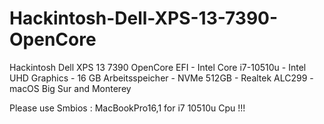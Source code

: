 # Hackintosh-Dell-XPS-13-7390-OpenCore

Hackintosh Dell XPS 13 7390 OpenCore EFI - Intel Core i7-10510u - Intel UHD Graphics - 16 GB Arbeitsspeicher - NVMe 512GB - Realtek ALC299 - macOS Big Sur and Monterey


Please use Smbios : MacBookPro16,1 for i7 10510u Cpu !!!
